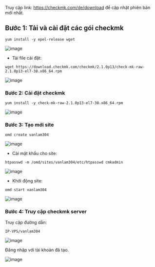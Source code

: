 Truy cập link: https://checkmk.com/de/download để cập nhật phiên bản mới nhất.

## Bước 1: Tải và cài đặt các gói checkmk

```
yum install -y epel-release wget
```

![image](https://user-images.githubusercontent.com/111721629/194801120-1382036d-9be6-47d2-adfd-66add5ea6cf8.png)

- Tải file cài đặt:

```
wget https://download.checkmk.com/checkmk/2.1.0p13/check-mk-raw-2.1.0p13-el7-38.x86_64.rpm
```
![image](https://user-images.githubusercontent.com/111721629/194801368-b9538264-9f1f-434f-ad92-bcd17515ad16.png)

### Bước 2: Cài đặt checkmk

```
yum install -y check-mk-raw-2.1.0p13-el7-38.x86_64.rpm
```
![image](https://user-images.githubusercontent.com/111721629/194801535-fad5b241-5f0c-4d40-bda3-445010c6758b.png)

### Bước 3: Tạo mới site

```
omd create vanlam304
```

![image](https://user-images.githubusercontent.com/111721629/194808859-365cb679-9b8f-4861-a2b7-27b86c4a9a5c.png)

- Cài mật khẩu cho site:

```
htpasswd -m /omd/sites/vanlam304/etc/htpasswd cmkadmin
```

![image](https://user-images.githubusercontent.com/111721629/194808949-7930dec1-db33-4a22-8b08-c16a6d63c962.png)

- Khởi động site:

```
omd start vanlam304
```

![image](https://user-images.githubusercontent.com/111721629/194809021-65047c6c-2369-4bf7-9078-5edab386ea0c.png)

### Bước 4: Truy cập checkmk server

Truy cập đường dẫn:

```
IP-VPS/vanlam304
```

![image](https://user-images.githubusercontent.com/111721629/194810111-834aab01-a6ac-4071-97b0-b55fdc14d921.png)

Đăng nhập với tài khoản đã tạo.

![image](https://user-images.githubusercontent.com/111721629/194810183-00c5c7fd-8b8c-4298-8b8b-f81035e0009e.png)
